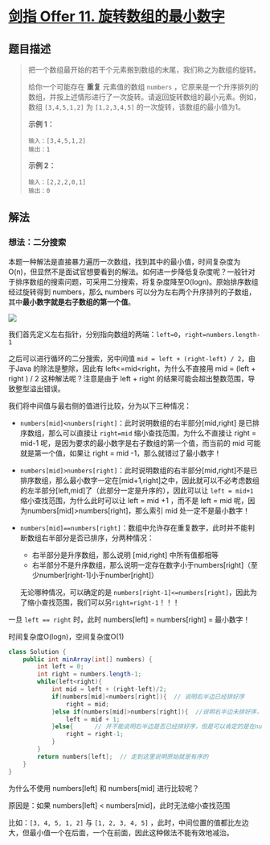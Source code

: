 # [剑指 Offer 11. 旋转数组的最小数字](https://leetcode-cn.com/problems/xuan-zhuan-shu-zu-de-zui-xiao-shu-zi-lcof/)

## 题目描述

>把一个数组最开始的若干个元素搬到数组的末尾，我们称之为数组的旋转。
>
>给你一个可能存在 **重复** 元素值的数组 `numbers` ，它原来是一个升序排列的数组，并按上述情形进行了一次旋转。请返回旋转数组的最小元素。例如，数组 `[3,4,5,1,2]` 为 `[1,2,3,4,5]` 的一次旋转，该数组的最小值为1。 
>
>**示例 1：**
>
>```
>输入：[3,4,5,1,2]
>输出：1
>```
>
>**示例 2：**
>
>```
>输入：[2,2,2,0,1]
>输出：0
>```

## 解法

### 想法：二分搜索

本题一种解法是直接暴力遍历一次数组，找到其中的最小值，时间复杂度为O(n)，但显然不是面试官想要看到的解法。如何进一步降低复杂度呢？一般针对于排序数组的搜索问题，可采用二分搜索，将复杂度降至O(logn)。原始排序数组经过旋转得到 numbers，那么 numbers 可以分为左右两个升序排列的子数组，其中**最小数字就是右子数组的第一个值**。

![](https://cdn.jsdelivr.net/gh/SniperCoding/pictures1/20220313174425.png)

我们首先定义左右指针，分别指向数组的两端：`left=0`，`right=numbers.length-1`

之后可以进行循环的二分搜索，另中间值 `mid = left + (right-left) / 2`，由于Java 的除法是整除，因此有 left<=mid<right，为什么不直接用 mid = (left + right ) / 2 这种解法呢？注意是由于 left + right 的结果可能会超出整数范围，导致整型溢出错误。

我们将中间值与最右侧的值进行比较，分为以下三种情况：

- `numbers[mid]<numbers[right]`：此时说明数组的右半部分[mid,right] 是已排序数组，那么可以直接让 `right=mid` 缩小查找范围，为什么不直接让 right = mid-1 呢，是因为要求的最小数字是右子数组的第一个值，而当前的 mid 可能就是第一个值，如果让 right = mid -1，那么就错过了最小数字！

- `numbers[mid]>numbers[right]`：此时说明数组的右半部分[mid,right]不是已排序数组，那么最小数字一定在[mid+1,right]之中，因此就可以不必考虑数组的左半部分[left,mid]了（此部分一定是升序的），因此可以让 `left = mid+1` 缩小查找范围，为什么此时可以让 left = mid +1 ，而不是 left = mid 呢，因为numbers[mid]>numbers[right]，那么索引 mid 处一定不是最小数字！

- `numbers[mid]==numbers[right]`：数组中允许存在重复数字，此时并不能判断数组右半部分是否已排序，分两种情况：

  - 右半部分是升序数组，那么说明 [mid,right] 中所有值都相等
  - 右半部分不是升序数组，那么说明一定存在数字小于numbers[right]（至少number[right-1]小于number[right]）

  无论哪种情况，可以确定的是 `numbers[right-1]<=numbers[right]`，因此为了缩小查找范围，我们可以另`right=right-1`！！！

一旦 `left == right` 时，此时 numbers[left] = numbers[right] = 最小数字！

时间复杂度O(logn)，空间复杂度O(1)

~~~java
class Solution {
    public int minArray(int[] numbers) {
        int left = 0;
        int right = numbers.length-1;
        while(left<right){
            int mid = left + (right-left)/2;
            if(numbers[mid]<numbers[right]){  // 说明右半边已经排好序
                right = mid;
            }else if(numbers[mid]>numbers[right]){  //说明右半边未排好序，而左半边一定已经排好序
                left = mid + 1;
            }else{      // 并不能说明右半边是否已经排好序，但是可以肯定的是在numbers[right-1]<=numbers[right]，因此可以缩小范围
                right = right-1;
            }
        }
        return numbers[left];  // 走到这里说明原始就是有序的
    }
}
~~~

为什么不使用 numbers[left] 和 numbers[mid] 进行比较呢？

原因是：如果 numbers[left] < numbers[mid]，此时无法缩小查找范围

比如：`[3, 4, 5, 1, 2]` 与 `[1, 2, 3, 4, 5]` ，此时，中间位置的值都比左边大，但最小值一个在后面，一个在前面，因此这种做法不能有效地减治。



